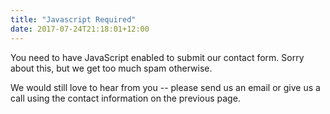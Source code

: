 ```yaml
---
title: "Javascript Required"
date: 2017-07-24T21:18:01+12:00
---
```

You need to have JavaScript enabled to submit our contact form. Sorry about this, but we get too much spam otherwise.

We would still love to hear from you -- please send us an email or give us a call using the contact information on the previous page.